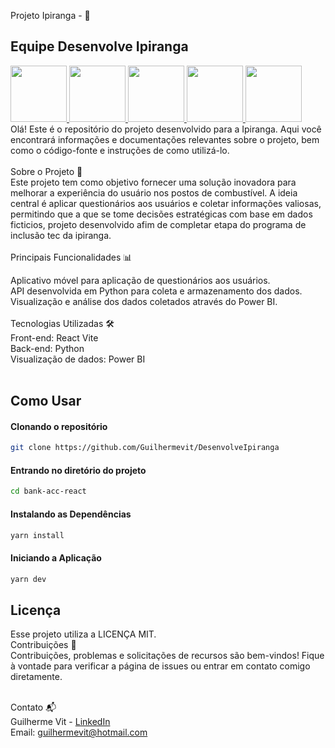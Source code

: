 

Projeto Ipiranga - 🚀 <br>
## Equipe Desenvolve Ipiranga
<a href="https://avatars.githubusercontent.com/u/112904412?v=4" target="_blank"> 
<img src="https://avatars.githubusercontent.com/u/112904412?v=4" width="90"/>
<img src="https://avatars.githubusercontent.com/u/86999420?v=4" width="90"/>
<img src="https://media.licdn.com/dms/image/C4D03AQFJ739rtKOCWQ/profile-displayphoto-shrink_800_800/0/1662686221451?e=1691020800&v=beta&t=YzizsZ0GWnbZuJdHJ6tQxMuiHTcqTxfqdzkaIvtOBks" width="90"/>
<img src="https://media.licdn.com/dms/image/C4D03AQEZCz5vrLE8cw/profile-displayphoto-shrink_800_800/0/1527824026142?e=1691020800&v=beta&t=Yf0P80MV1MIDYlgGxTPnCyDk1AFMiyYssuwQuXtxQAQ" width="90"/>
<img src="https://media.licdn.com/dms/image/C4E03AQEzx9x2SyMHWg/profile-displayphoto-shrink_800_800/0/1632236857207?e=1691020800&v=beta&t=HA3TMkAwdckax_JgGRAXc-ujNUEV7uz1P5T5j5mcFlE" width="90"/>
</a>
<br>
Olá! Este é o repositório do projeto desenvolvido para a Ipiranga. Aqui você encontrará informações e documentações relevantes sobre o projeto, bem como o código-fonte e instruções de como utilizá-lo.
<br>
<br>
Sobre o Projeto 🏁 <br>
Este projeto tem como objetivo fornecer uma solução inovadora para melhorar a experiência do usuário nos postos de combustível. A ideia central é aplicar questionários aos usuários e coletar informações valiosas, permitindo que a que se tome decisões estratégicas com base em dados ficticios, projeto desenvolvido afim de completar etapa do programa de inclusão tec da ipiranga.
<br>
<br>
Principais Funcionalidades 📊 <br>

Aplicativo móvel para aplicação de questionários aos usuários.<br>
API desenvolvida em Python para coleta e armazenamento dos dados.<br>
Visualização e análise dos dados coletados através do Power BI.<br>
<br>
Tecnologias Utilizadas 🛠️ <br>
Front-end: React Vite <br>
Back-end: Python <br>
Visualização de dados: Power BI<br> 
<br> 
## Como Usar

#### Clonando o repositório

```bash
git clone https://github.com/Guilhermevit/DesenvolveIpiranga
```

#### Entrando no diretório do projeto

```bash
cd bank-acc-react
```

#### Instalando as Dependências

```bash
yarn install
```

#### Iniciando a Aplicação

```bash
yarn dev
```

## Licença

Esse projeto utiliza a LICENÇA MIT.
<br>
Contribuições 🤝 <br>
Contribuições, problemas e solicitações de recursos são bem-vindos! Fique à vontade para verificar a página de issues ou entrar em contato comigo diretamente. <br>
<br>

Contato 📬<br> 
Guilherme Vit - [LinkedIn](https://www.linkedin.com/in/guilherme-vit-639042231/) <br>
Email: guilhermevit@hotmail.com
